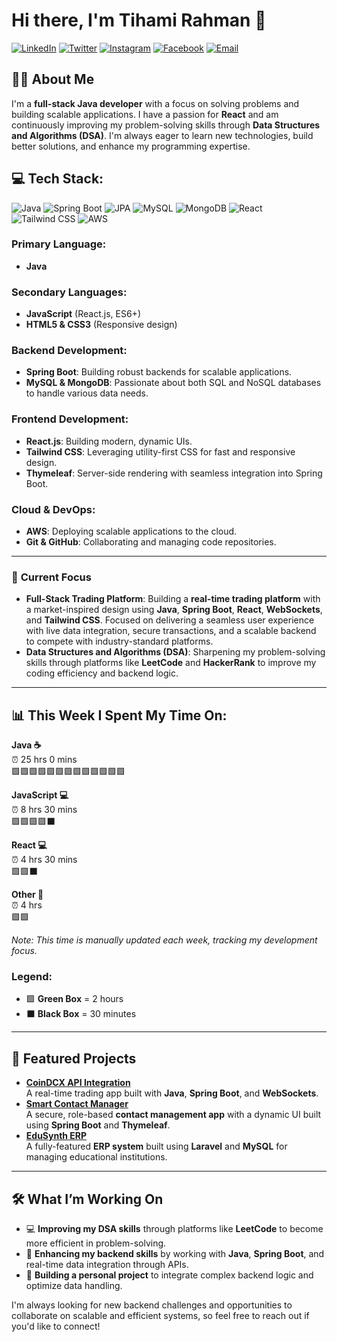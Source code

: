 # Hi there, I'm **Tihami Rahman** 👋  
[![LinkedIn](https://img.shields.io/badge/LinkedIn-blue?logo=linkedin&logoColor=white)](https://www.linkedin.com/in/TihamiDev)
[![Twitter](https://img.shields.io/badge/Twitter-1DA1F2?logo=twitter&logoColor=white)](https://twitter.com/TihamiDev)
[![Instagram](https://img.shields.io/badge/Instagram-E4405F?logo=instagram&logoColor=white)](https://www.instagram.com/Hamza.hehe__)
[![Facebook](https://img.shields.io/badge/Facebook-1877F2?logo=facebook&logoColor=white)](https://www.facebook.com/tihamirahman.rahman)
[![Email](https://img.shields.io/badge/Email-D14836?logo=gmail&logoColor=white)](mailto:Hamza.tihami402@gmail.com)
  

## 👨‍💻 About Me  
I'm a **full-stack Java developer** with a focus on solving problems and building scalable applications. I have a passion for **React** and am continuously improving my problem-solving skills through **Data Structures and Algorithms (DSA)**. I'm always eager to learn new technologies, build better solutions, and enhance my programming expertise.

## 💻 Tech Stack:
![Java](https://img.shields.io/badge/Java-007396?logo=java&logoColor=white)
![Spring Boot](https://img.shields.io/badge/Spring%20Boot-6DB33F?logo=spring-boot&logoColor=white)
![JPA](https://img.shields.io/badge/JPA-Hibernate-orange)
![MySQL](https://img.shields.io/badge/MySQL-4479A1?logo=mysql&logoColor=white)
![MongoDB](https://img.shields.io/badge/MongoDB-47A248?logo=mongodb&logoColor=white)
![React](https://img.shields.io/badge/React-61DAFB?logo=react&logoColor=black)
![Tailwind CSS](https://img.shields.io/badge/Tailwind%20CSS-06B6D4?logo=tailwindcss&logoColor=white)
![AWS](https://img.shields.io/badge/AWS-232F3E?logo=amazon-aws&logoColor=white)

### Primary Language:
- **Java**

### Secondary Languages:
- **JavaScript**  (React.js, ES6+)
- **HTML5 & CSS3**  (Responsive design)

### Backend Development:
- **Spring Boot**: Building robust backends for scalable applications.
- **MySQL & MongoDB**: Passionate about both SQL and NoSQL databases to handle various data needs.

### Frontend Development:
- **React.js**: Building modern, dynamic UIs.
- **Tailwind CSS**: Leveraging utility-first CSS for fast and responsive design.
- **Thymeleaf**: Server-side rendering with seamless integration into Spring Boot.

### Cloud & DevOps:
- **AWS**: Deploying scalable applications to the cloud.
- **Git & GitHub**: Collaborating and managing code repositories.

---

### 🌱 **Current Focus**  
- **Full-Stack Trading Platform**: Building a **real-time trading platform** with a market-inspired design using **Java**, **Spring Boot**, **React**, **WebSockets**, and **Tailwind CSS**. Focused on delivering a seamless user experience with live data integration, secure transactions, and a scalable backend to compete with industry-standard platforms.
- **Data Structures and Algorithms (DSA)**: Sharpening my problem-solving skills through platforms like **LeetCode** and **HackerRank** to improve my coding efficiency and backend logic.


---

## 📊 This Week I Spent My Time On:

**Java ☕**  
⏰ 25 hrs 0 mins  
🟩🟩🟩🟩🟩🟩🟩🟩🟩🟩🟩🟩🟩

**JavaScript 💻**  
⏰ 8 hrs 30 mins  
🟩🟩🟩🟩⬛

**React 💻**  
⏰ 4 hrs 30 mins  
🟩🟩⬛

**Other 🔧**  
⏰ 4 hrs  
🟩🟩   

*Note: This time is manually updated each week, tracking my development focus.*

### Legend:
- 🟩 **Green Box** = 2 hours
- ⬛ **Black Box** = 30 minutes

---

## 🌟 Featured Projects  
- **[CoinDCX API Integration](https://github.com/tihamit/CoinDCX-API)**  
  A real-time trading app built with **Java**, **Spring Boot**, and **WebSockets**.  
- **[Smart Contact Manager](https://github.com/tihamit/SmartContactManager)**  
  A secure, role-based **contact management app** with a dynamic UI built using **Spring Boot** and **Thymeleaf**.  
- **[EduSynth ERP](https://github.com/tihamit/EduSynth)**  
  A fully-featured **ERP system** built using **Laravel** and **MySQL** for managing educational institutions.  

---
## 🛠️ What I’m Working On  
- 💻 **Improving my DSA skills** through platforms like **LeetCode** to become more efficient in problem-solving.
- 🔧 **Enhancing my backend skills** by working with **Java**, **Spring Boot**, and real-time data integration through APIs.
- 🚀 **Building a personal project** to integrate complex backend logic and optimize data handling.

I'm always looking for new backend challenges and opportunities to collaborate on scalable and efficient systems, so feel free to reach out if you'd like to connect!
